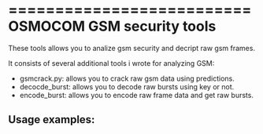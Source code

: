 ==========================
OSMOCOM GSM security tools
==========================

These tools allows you to analize gsm security and decript raw gsm frames.

It consists of several additional tools i wrote for analyzing GSM:
- gsmcrack.py: allows you to crack raw gsm data using predictions.
- decocde_burst: allows you to decode raw bursts using key or not.
- encode_burst: allows you to encode raw frame data and get raw bursts.

Usage examples:
---------------
